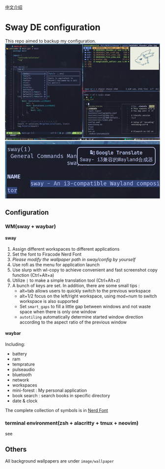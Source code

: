 [中文介绍](README-zh.md)

# Sway DE configuration

This repo aimed to backup my configuration.
![](image/first.png)
![](image/second.png)

## Configuration

### WM(sway + waybar)

#### sway

1. Assign different workspaces to different applications
2. Set the font to Firacode Nerd Font
3. _Please modify the wallpaper path in sway/config by yourself_
4. Use rofi as the menu for application launch
5. Use slurp with wl-copy to achieve convenient and fast screenshot copy function (Ctrl+Alt+a)
6. Utilize `|` to make a simple translation tool (Ctrl+Alt+z)
7. A bunch of keys are set. In addition, there are some small tips :
   - alt+tab allows users to quickly switch to the previous workspace
   - alt+1/2 focus on the left/right workspace, using mod+num to switch workspace is also supported
   - Set `smart_gaps` to fill a little gap between windows and not waste space when there is only one window
   - `autotiling` automatically determine started window direction according to the aspect ratio of the previous window

#### waybar

Including:

- battery
- ram
- temprature
- pulseaudio
- bluetooth
- network
- workspaces
- mini-forest : My personal application
- book search : search books in specific directory
- date & clock

The complete collection of symbols is in [Nerd Font](https://www.nerdfonts.com/cheat-sheet)

### terminal environment(zsh + alacritty + tmux + neovim)

see [](https://github.com/ch3n9w/dev)


## Others

All background wallpapers are under `image/wallpaper`
